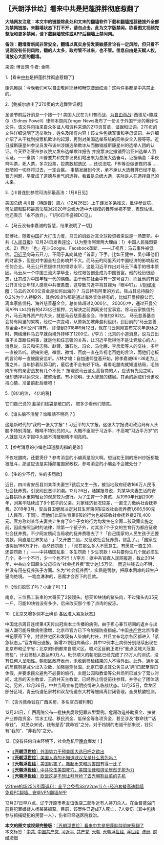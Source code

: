  <h2>〖兲朝浮世绘〗看来中共是把蓬胖胖彻底惹翻了</h2> <p class="notice"><b>大陆网友注意：本文中的链接除此处和文末的<a href="https://github.com/bannedbook/fanqiang" >翻墙</a>软件下载和<a href="https://github.com/killgcd/justmysocks/blob/master/README.md">翻墙推荐</a>链接外全部为禁网链接，未翻墙状态下打不开，请勿点击。此为文字版禁闻，欲看图文视频完整版和更多禁闻，请下载<a href="https://github.com/bannedbook/fanqiang">翻墙软件或APP</a>后翻墙上禁闻网。</p><p>备注：翻墙看新闻非常安全，翻墙以真实身份发表敏感言论有一定风险，但只看不说则没有任何风险，翻的人太多，政府管不过来，也不管。信息自由是天赋人权，请放心大胆的翻墙。</b></p>  <div class="entry"> <p>来源:&nbsp;博谈网                            作者:&nbsp;金鸣                           </p> <p>1.【看来<a href="https://www.bannedbook.org/bnews/tag/%e4%b8%ad%e5%85%b1/" class="st_tag internal_tag" rel="tag" title="标签 中共 下的日志">中共</a>是把蓬胖胖彻底惹翻了】</p> <p></p> <p>蓬佩奧說：今晚我们可以自由敬拜耶穌和畅饮<a href="https://www.bannedbook.org/bnews/tag/%e6%be%b3%e6%b4%b2/" class="st_tag internal_tag" rel="tag" title="标签 澳洲 下的日志">澳洲</a>红酒：这两件事都是中共禁止的。</p> <p>2.【鲍威尔放出了270页的大选舞弊证据】</p> <p></p> <p>圣诞节前后好消息一个接一个! 美国人民在为川普而战、<span class='wp_keywordlink'><a href="https://www.bannedbook.org/forum2/topic1689.html" title="余杰《为自由而战——余杰政论自选集》" target="_blank">为自由而战</a></span>! 西德尼•鲍威尔（Sidney Powell）律师本周向Zenger News发布了一份关于外国干涉的爆炸性文件。该文件包括来自众多证人和资料来源的270页誓章，证据和证词。270页的文件详细说明了选举欺诈，姓名及所有内容！该文件包括军事和字母证词，并详细介绍了从干扰到投票机欺诈的起源，再到对美国选举系统的网络安全入侵等等。近日威斯康星州参议员发布该州涉嫌选举欺诈从而撤销威斯康星州的选举人团的认证。今天乔治亚州参议院又发布选举欺诈报告 并投票决定撤销乔治亚州选举人团认证。——秦鹏：川普要共和党参议员们站出来为总统大选奋斗。证据确凿：半夜鸡叫票，死人票，多次投票，投票数超选民……还说法院、FBI等没做该做的事……丑陋的一切终将过去，一定会赢。 事情发展到今天，承不承认大选舞弊已经不是智力问题，早变成了道德与勇气的选择。看着是总统大选，实际是人在选择自己的未来。</p> <p>3.【川普连批参院司法部最高法：1月6日见】</p> <p></p>  <p>美国总统 #川普（特朗普）周六（12月26日）上午连发多条推文，批评参议院、司法部和联邦最高法院对2020年总统大选中大规模的舞弊坐视不管，表现怯懦。他还表示「永不放弃」，「1月6日华盛顿DC见」。</p> <p>4.【马云没有李嘉诚的智慧，结果说明了一切】</p> <p></p> <p>彭博社，随着<span class='wp_keywordlink_affiliate'><a href="https://www.bannedbook.org/" title="中国" target="_blank">中国</a></span>扩大打击力度，马云的蚂蚁对其全球投资者来说是一场噩梦。中共《<span class='wp_keywordlink'><a href="https://www.bannedbook.org/forum2/topic109.html" title="透视人民日报" target="_blank">人民日报</a></span>》12月24日发表<span class='wp_keywordlink_affiliate'><a href="https://www.bannedbook.org/bnews/comments/" title="新闻评论" target="_blank">评论</a></span>，认为整治阿里两大理由：1）中国人民强烈要求。2）西方「也」在斗Google、Facebook垄断。——LT视界：马云事件被低估。<a href="https://www.bannedbook.org/bnews/tag/%e4%b9%a0%e8%bf%91%e5%b9%b3/" class="st_tag internal_tag" rel="tag" title="标签 习近平 下的日志">习近平</a>向马云开刀，不同于其向其他「首富」下手。比如王健林，吴小晖他们的财富多，但是对中国全社会影响并不大。而马云的阿里系对中国经济的影响超过任何企业。马云公开质疑中共的领导水平，这是习近平作出对马云下毒手的根本原因。马云从一个中国三流大学毕业，经过艰苦创业成为中国首富。他的经历很励志，让其成为中国年轻一代的偶像。由于他在社会中有一定号召力，而且他的有些公开言论让年轻人感觉中共很愚蠢，这导致习近平将其视为「眼中钉」。//<a href="https://www.bannedbook.org/bnews/tag/%e8%b4%a2%e7%bb%8f%e5%86%b7%e7%9c%bc/" class="st_tag internal_tag" rel="tag" title="标签 财经冷眼 下的日志">财经冷眼</a>：马云的2000亿资金是如何出海的？ 马云持有阿里的方式，除占其总持股的0.2%为个人持股外，其余99.8%都是通过海外实体持有的，比如开曼控股公司、离岸家族信托、海外慈善基金会，总价值超过2,000亿。 2000亿中，通过开曼公司APN Ltd.持有的423亿已抵押，为解决之前剥离支付宝事宜。除马云家族信托外，马云海外资产的大头，就是马云慈善基金会，市值约292亿。 马云慈善基金会持有阿里的架构，经过一次变动，从原新加坡非盈利组织，到目前的“马云慈善基金会+BVI公司”持有。 即便到2018年9月12日，就在马云刚刚宣布完次年退休之时，网络爆料马云早就向境外转移了1200亿。//李方：北京的小道消息，说马云出事不关垄断任何事，就是他和任志强的关系，让习近平觉得他不是让党放心的人。 消息说，马云和任志强、赵薇、潘石屹、冯仑、马化腾、李彦宏等人的交往，多年一直被监听。很搞笑吧，微信、微博、百度一直在监视老百姓的言论，而他们老板的言论却一直被国安监听。//林才竣：自加速师登基开始，除李嘉诚66=36走为上策之外，当年排着队舔习的，最后也不会有好下场。看看毛腊肉就知道结局，毛腊肉所有的亲密战友有几个不死？ 按理说马云这么高智商的人，应该有先见之明，但却选择以舔求荣，被整活该。有小聪明，无大智慧的结局。其余的舔贼们也该收拾心情，准备前赴后继吧！</p> <p>5.【8亿的油， 4亿的税】</p> <p></p> <p>它们自己说的 韭菜们钱袋是敞口的， 取多少看他们随意。</p> <p>6.【谁头脑不清醒？谁眼睛不明亮？】</p> <p></p>  <p>这是新时代的“我的一张大字报”！习近平的大字报。这张大字报说明政治局有人头脑不特别清醒，眼睛不特别亮的人。大概不臣服于习近平，不高喊“习近平万岁”的人就是习大字报中头脑不清醒眼睛不明亮的。</p> <p>7.【参考消息的小编也知道腊肉指的是谁】</p> <p></p> <p>不仅吃腊肉，还要煲仔？参考消息的小编真是胆大啊。想当初王刚的扬州炒饭都能被批斗，那这应该是实锤颠覆国家政权，参考消息的小编会不会被处分？</p> <p>8.【生的少不行，生的多罚款】</p> <p></p> <p>近日，四川省安岳县刘某华夫妻生7孩后又生一孩，被当地政府征收166万人民币社会抚养费。引发网民恶评如潮。12月26日，陆媒报导说，刘某华夫妻生活的安岳县拱桥乡重男轻女的观念较为流行。为了生育一个男孩，从1990年代到2009年，刘某华陆续成了8个孩子的父亲。刘家经济状况较差，一直无力缴纳社会抚养费。2019年3月，安岳县卫健局决定对其生育第8孩征收社会抚养费1,666,560元（人民币，下同）。而他们此前生育第6孩的行为也被征收社会抚养费278,400元。官方称刘某华夫妻共计生育了8个子女的行为均发生在全面二孩政策实施之前，因此按照当时的法律，除第一个孩子外，对其余7个子女的生育行为都应征收社会抚养费。不少网友质问当局收的抚养费哪去了？「自己国家的人民生孩子还要罚款，简直是世界笑话！」「又开放二胎，又征收社会抚养费，错乱了。」「国家应该奖励166万才行，竟然还罚款！」「现在那么多人不愿意生，有愿意一直生的，还要罚款！」——中共墙国乱象：多生罚款！少生罚款！中共要你生几个就必须生几个，多一个不行，少一个也不行！//李方：据中共官媒人民网报道，截止2014年，中共向全国超生父母征收“社会抚养费”累计达1.5万亿。 而这些钱去向不明，并没有用在抚养孩子方面。名为“社会抚养费“，实质是罚款，把原本困难的超生户逼向绝境。 一笔血淋淋的，恶魔才会吞下的巨款。</p> <p>9.【他们脱贫了吗？小康了吗？】</p> <p></p>  <p>南京，三位民工装束的大哥买了2袋馒头。想买10块钱的猪头肉，不过猪头肉35元一斤，可能10块钱没有多少，后来改买那个掺了点肉的皮冻。</p> <p>10.【北京又增多例本土确诊 各区进入紧急状态】</p> <p></p> <p>中国北京周日连续第4天传出冠病本土传播的病例，由于担心春节期间的返乡与出游人潮可能导致病例激增，北京市官方已下令加强防疫措施。&#8221;中国<a href="https://www.bannedbook.org/bnews/tag/%e5%85%b1%e4%ba%a7%e5%85%9a/" class="st_tag internal_tag" rel="tag" title="标签 共产党 下的日志">共产党</a>北京市委书记蔡奇下令，封锁住宅区和发现有人染病的村庄，并且宣布北京各区都进入「紧急状态」。&#8221;官方周日通报，新增22例冠病确诊，其中12例本土病例分别继续出现在北京市和辽宁省；北京的5例都来自顺义区。顺义区目前正进行“重点区域大范围筛检”，计划筛检人数达80万人。毗邻顺义的朝阳区已经完成了23万人的测试，没有任何人呈阳性。朝阳区政府表示，未收到筛检结果的人不得外出。此外，通州区的居民则是减少出入次数，加强量测体温。北京已要求其公务员从1月1日起至假日休假，并要求民众避免不必要的旅行。主题公园和教堂等公共场所已减少了营业时间，北京的天主教堂、王府井天主教堂，已经停止信徒前往参拜，并停止了团体活动。另外，12月26日，中共当局宣布昆明疫情进入临战状态。12月25日，盘龙区部分区域，青云街道伍家村和双龙街道东大村等被隔离封闭管理，全员核酸检测。</p> <p>11.【贪污救命钱在广西买房，多名官员被判刑】</p> <p></p> <p>12月24日，广西高院公布一批扶贫腐败犯罪典型案例。危房改造补助资金、扶贫产业修路资金、饮水工程、移民资金、低保金等各项资金，甚至涉及“救命钱”“活命钱”。 对民众来说，钱有是否“救命钱”之分。对于裆锅的忠诚干部来说，钱只有”我的“、“非我的”之分。</p> <p>12.【没有任何自由环境下，社会危机早<span class='wp_keywordlink_affiliate'><a href="https://zh-cn.shenyunperformingarts.org/" title="晚会" target="_blank">晚会</a></span>爆发！】</p> <p></p>  <ul class='op-related-articles' title='相关阅读'> <li><a href='https://www.bannedbook.org/bnews/ssgc/20201227/1455643.html' target='_blank'>〖<b>兲朝浮世绘</b>〗外国势力干预美国大选已呼之欲出</a></li> <li><a href='https://www.bannedbook.org/bnews/ssgc/20201225/1454481.html' target='_blank'>〖<b>兲朝浮世绘</b>〗美国人真的不知道欧汉龙是什么货色吗？</a></li> <li><a href='https://www.bannedbook.org/bnews/ssgc/20201224/1453819.html' target='_blank'>〖<b>兲朝浮世绘</b>〗美国厉害了，撒起币来和厉害国有得一比了</a></li> <li><a href='https://www.bannedbook.org/bnews/ssgc/20201223/1453145.html' target='_blank'>〖<b>兲朝浮世绘</b>〗中共攻击美国死穴，美国法律和舆论居然无能为力</a></li> <li><a href='https://www.bannedbook.org/bnews/ssgc/20201222/1452491.html' target='_blank'>〖<b>兲朝浮世绘</b>〗欧盟这是不想让拜登抢了去兲朝割韭菜的先机</a></li> </ul> <p class="texttj"> <a href="https://github.com/bannedbook/fanqiang/wiki/V2ray%E6%9C%BA%E5%9C%BA" target="_blank">V2free机场25%引荐返利：全平台免费SS/V2ray节点+经济套餐高速翻墙</a><br/> <a href="https://github.com/bannedbook/fanqiang/wiki/%E7%A6%81%E9%97%BB%E7%BD%91%E5%AE%89%E5%8D%93%E7%BF%BB%E5%A2%99%E6%96%B0%E9%97%BBAPP" target="_blank">免费PC翻墙、安卓VPN翻墙APP</a></p><p>12月27日早八点，辽宁开原市老友谊饭店二部附近有人持刀杀人。在金普盛浴门前将犯罪嫌疑人杨某某抓获。目前，该案件已造成7人死亡、7人受伤（其中包括参与抓捕疑犯的民警一人），伤者已经送医院救治。 </p><a name='sharetosocial'></a>       <div><b>本文的图文或视频完整版</b>：<a href='https://www.bannedbook.org/bnews/ssgc/20201228/1456127.html'>〖兲朝浮世绘〗看来中共是把蓬胖胖彻底惹翻了</a></div>  </div><!--END ENTRY--> <div class="postfooter"> <div>本文标签：<a href="https://www.bannedbook.org/bnews/tag/%e4%b8%ad%e5%85%b1/" rel="tag">中共</a>, <a href="https://www.bannedbook.org/bnews/tag/%e4%b8%ad%e5%9b%bd%e5%85%b1%e4%ba%a7%e5%85%9a/" rel="tag">中国共产党</a>, <a href="https://www.bannedbook.org/bnews/tag/%e4%b9%a0%e8%bf%91%e5%b9%b3/" rel="tag">习近平</a>, <a href="https://www.bannedbook.org/bnews/tag/%e5%85%b1%e4%ba%a7%e5%85%9a/" rel="tag">共产党</a>, <a href="https://www.bannedbook.org/bnews/tag/%e5%85%b2%e6%9c%9d/" rel="tag">兲朝</a>, <a href="https://www.bannedbook.org/bnews/tag/%e5%85%b2%e6%9c%9d%e6%b5%ae%e4%b8%96%e7%bb%98/" rel="tag">兲朝浮世绘</a>, <a href="https://www.bannedbook.org/bnews/tag/%E6%B5%AE%E4%B8%96%E7%BB%98/" rel="tag">浮世绘</a>, <a href="https://www.bannedbook.org/bnews/tag/%e6%be%b3%e6%b4%b2/" rel="tag">澳洲</a>, <a href="https://www.bannedbook.org/bnews/tag/%e8%b4%a2%e7%bb%8f%e5%86%b7%e7%9c%bc/" rel="tag">财经冷眼</a></div>  </div><!--END POSTFOOTER--> 